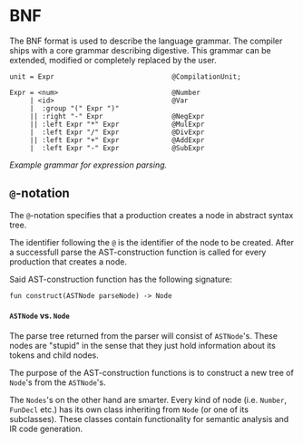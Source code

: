 # BNF
The BNF format is used to describe the language grammar. The compiler ships with a core grammar describing digestive. This grammar can be extended, modified or completely replaced by the user.

```
unit = Expr                             @CompilationUnit;

Expr = <num>                            @Number
     | <id>                             @Var
     |  :group "(" Expr ")"
     || :right "-" Expr                 @NegExpr
     || :left Expr "*" Expr             @MulExpr
     |  :left Expr "/" Expr             @DivExpr
     || :left Expr "+" Expr             @AddExpr
     |  :left Expr "-" Expr             @SubExpr
```
_Example grammar for expression parsing._

## `@`-notation
The `@`-notation specifies that a production creates a node in abstract syntax tree.

The identifier following the `@` is the identifier of the node to be created. After a successfull parse the AST-construction function is called for every production that creates a node.

Said AST-construction function has the following signature:
```
fun construct(ASTNode parseNode) -> Node
```

#### `ASTNode` vs. `Node`
The parse tree returned from the parser will consist of `ASTNode`'s. These nodes are "stupid" in the sense that they just hold information about its tokens and child nodes.

The purpose of the AST-construction functions is to construct a new tree of `Node`'s from the `ASTNode`'s.

The `Nodes`'s on the other hand are smarter. Every kind of node (i.e. `Number`, `FunDecl` etc.) has its own class inheriting from `Node` (or one of its subclasses). These classes contain functionality for semantic analysis and IR code generation.

